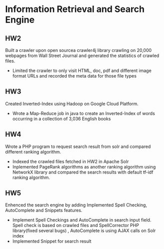 # Information Retrieval and Search Engine
## HW2
Built a crawler upon open sourcea crawler4j library crawling on 20,000 webpages from Wall Street Journal and generated the statistics of crawled files.
* Limited the crawler to only visit HTML, doc, pdf and different image format URLs and recorded the meta data for those file types
## HW3
Created Inverted-Index using Hadoop on Google Cloud Platform.
* Wrote a Map-Reduce job in java to create an Inverted-Index of words occurring in a collection of 3,036 English books
## HW4
Wrote a PHP program to request search result from solr and compared different ranking algorithm.
* Indexed the crawled files fetched in HW2 in Apache Solr
* Inplemented PageRank algorithms as another ranking algorithm using NetworkX library and compared the search results with default tf-idf ranking algorithm.
## HW5
Enhenced the search engine by adding	Implemented Spell Checking, AutoComplete and Snippets features.
* Implement Spell Checkings and AutoComplete in search input field. Spell check is based on crawled files and SpellCorrector PHP library(fixed several bugs) , AutoComplete is using AJAX calls on Solr index
* Implemented Snippet for search result
